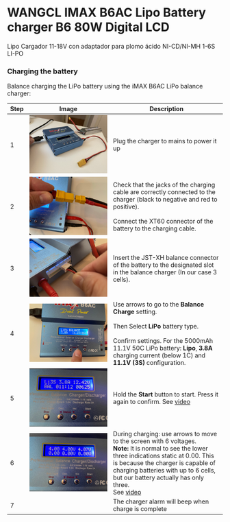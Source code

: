 # WANGCL IMAX B6AC Lipo Battery charger B6 80W Digital LCD

Lipo Cargador 11-18V con adaptador para plomo ácido NI-CD/NI-MH 1-6S LI-PO

### Charging the battery

Balance charging the LiPo battery using the iMAX B6AC LiPo balance charger:

| Step | Image                           | Description                                                  |
| ---- | ------------------------------- | ------------------------------------------------------------ |
| 1    | ![](./assets/battery_step1.jpg) | Plug the charger to mains to power it up                     |
| 2    | ![](./assets/battery_step2.jpg) | Check that the jacks of the charging cable are correctly connected to the charger (black to negative and red to positive).<br /><br />Connect the XT60 connector of the battery to the charging cable. |
| 3    | ![](./assets/battery_step3.jpg) | Insert the JST-XH balance connector of the battery to the designated slot in the balance charger (In our case 3 cells). |
| 4    | ![](./assets/battery_step4.jpg) | Use arrows to go to the **Balance Charge** setting.<br /><br />Then Select **LiPo** battery type.<br /><br />Confirm settings. For the 5000mAh 11.1V 50C LiPo battery: **Lipo**,  **3.8A** charging current (below 1C) and **11.1V (3S)** configuration. |
| 5    | ![](./assets/battery_step5.jpg) | Hold the **Start** button to start. Press it again to confirm. See [video](./assets/battery_start_charging.MP4) |
| 6    | ![](./assets/battery_step6.jpg) | During charging: use arrows to move to the screen with 6 voltages.<br /> **Note:** It is normal to see the lower three indications static at 0.00. This is because the charger is capable of charging batteries with up to 6 cells, but our battery actually has only three.<br />See [video](./assets/battery_while_charging.MP4) |
| 7    |                                 | The charger alarm will beep when charge is complete          |
